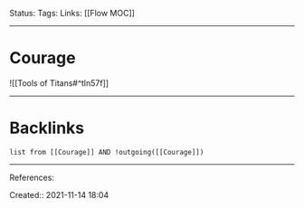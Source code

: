 Status: 
Tags: 
Links: [[Flow MOC]]
___
# Courage
![[Tools of Titans#^tln57f]]
___
# Backlinks
```dataview
list from [[Courage]] AND !outgoing([[Courage]])
```
___
References:

Created:: 2021-11-14 18:04